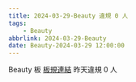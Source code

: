 ```yaml
---
title: 2024-03-29-Beauty 違規 0 人
tags:
    - Beauty
abbrlink: 2024-03-29-Beauty
date: Beauty-2024-03-29 12:00:00
---
```

Beauty 板 [板規連結](https://www.ptt.cc/bbs/Beauty/M.1630069980.A.84B.html)
昨天違規 0 人
